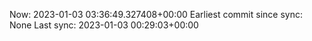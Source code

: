 Now: 2023-01-03 03:36:49.327408+00:00 Earliest commit since sync: None Last sync: 2023-01-03 00:29:03+00:00
